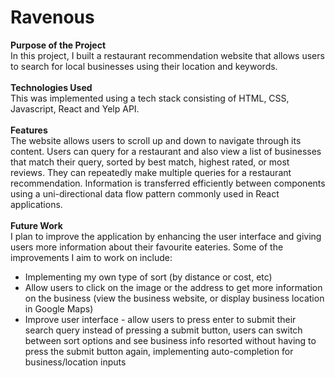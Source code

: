 # Ravenous
<strong>Purpose of the Project</strong><br>
In this project, I built a restaurant recommendation website that allows users to search for local businesses using their location and keywords.
<br><br><strong>Technologies Used</strong><br>
This was implemented using a tech stack consisting of HTML, CSS, Javascript, React and Yelp API. 
<br><br><strong>Features</strong><br>
The website allows users to scroll up and down to navigate through its content. Users can query for a restaurant and also view a list of businesses that match their query, sorted by best match, highest rated, or most reviews. They can repeatedly make multiple queries for a restaurant recommendation. Information is transferred efficiently between components using a uni-directional data flow pattern commonly used in React applications.
<br><br><strong>Future Work</strong><br>
I plan to improve the application by enhancing the user interface and giving users more information about their favourite eateries. Some of the improvements I aim to work on include:
<ul>
  <li>Implementing my own type of sort (by distance or cost, etc)</li>
  <li>Allow users to click on the image or the address to get more information on the business (view the business website, or display business location in Google Maps)</li>
  <li>Improve user interface - allow users to press enter to submit their search query instead of pressing a submit button, users can switch between sort options and see business info resorted without having to press the submit button again, implementing auto-completion for business/location inputs</li>
</ul>
